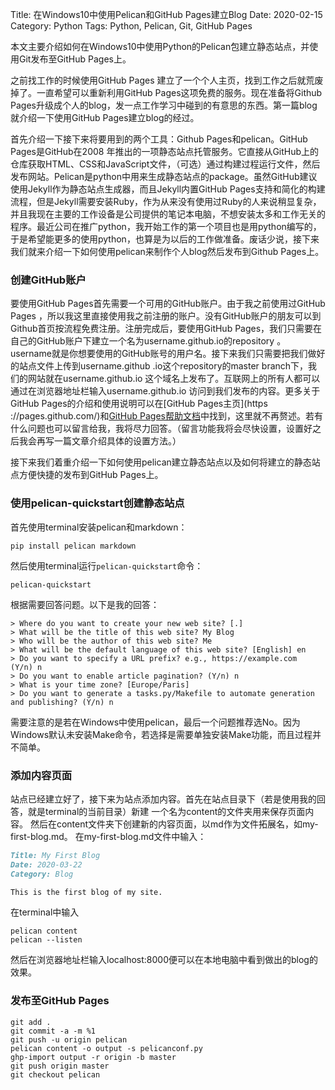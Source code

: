 Title: 在Windows10中使用Pelican和GitHub Pages建立Blog
Date: 2020-02-15
Category: Python
Tags: Python, Pelican, Git, GitHub Pages

本文主要介绍如何在Windows10中使用Python的Pelican包建立静态站点，并使用Git发布至GitHub Pages上。

之前找工作的时候使用GitHub
 Pages
建立了一个个人主页，找到工作之后就荒废掉了。一直希望可以重新利用GitHub Pages这项免费的服务。现在准备将Github Pages升级成个人的blog，发一点工作学习中碰到的有意思的东西。第一篇blog就介绍一下使用GitHub Pages建立blog的经过。

首先介绍一下接下来将要用到的两个工具：Github Pages和pelican。GitHub Pages是GitHub在2008
年推出的一项静态站点托管服务。它直接从GitHub上的仓库获取HTML、CSS和JavaScript文件，（可选）通过构建过程运行文件，然后发布网站。Pelican是python中用来生成静态站点的package。虽然GitHub建议使用Jekyll作为静态站点生成器，而且Jekyll内置GitHub Pages支持和简化的构建流程，但是Jekyll需要安装Ruby，作为从来没有使用过Ruby的人来说稍显复杂，并且我现在主要的工作设备是公司提供的笔记本电脑，不想安装太多和工作无关的程序。最近公司在推广python，我开始工作的第一个项目也是用python编写的，于是希望能更多的使用python，也算是为以后的工作做准备。废话少说，接下来我们就来介绍一下如何使用pelican来制作个人blog然后发布到Github Pages上。

### 创建GitHub账户
要使用GitHub Pages首先需要一个可用的GitHub账户。由于我之前使用过GitHub Pages
，所以我这里直接使用我之前注册的账户。没有GitHub账户的朋友可以到Github首页按流程免费注册。注册完成后，要使用GitHub
 Pages，我们只需要在自己的GitHub账户下建立一个名为username.github.io的repository
 。username就是你想要使用的GitHub账号的用户名。接下来我们只需要把我们做好的站点文件上传到username.github
 .io这个repository的master branch下，我们的网站就在username.github.io
 这个域名上发布了。互联网上的所有人都可以通过在浏览器地址栏输入username.github.io
 访问到我们发布的内容。更多关于GitHub Pages的介绍和使用说明可以在[GitHub Pages主页](https
 ://pages.github.com/)和[GitHub Pages帮助文档](https://help.github.com/cn/github/working-with-github-pages)中找到，这里就不再赘述。若有什么问题也可以留言给我，我将尽力回答。（留言功能我将会尽快设置，设置好之后我会再写一篇文章介绍具体的设置方法。）

接下来我们着重介绍一下如何使用pelican建立静态站点以及如何将建立的静态站点方便快捷的发布到GitHub Pages上。

### 使用pelican-quickstart创建静态站点
首先使用terminal安装pelican和markdown：
```text
pip install pelican markdown
```
然后使用terminal运行`pelican-quickstart`命令：
```text
pelican-quickstart
```
根据需要回答问题。以下是我的回答：
```text
> Where do you want to create your new web site? [.]
> What will be the title of this web site? My Blog
> Who will be the author of this web site? Me
> What will be the default language of this web site? [English] en
> Do you want to specify a URL prefix? e.g., https://example.com   (Y/n) n
> Do you want to enable article pagination? (Y/n) n
> What is your time zone? [Europe/Paris]
> Do you want to generate a tasks.py/Makefile to automate generation and publishing? (Y/n) n
```
需要注意的是若在Windows中使用pelican，最后一个问题推荐选No。因为Windows默认未安装Make命令，若选择是需要单独安装Make功能，而且过程并不简单。

### 添加内容页面
站点已经建立好了，接下来为站点添加内容。首先在站点目录下（若是使用我的回答，就是terminal的当前目录）新建
一个名为content的文件夹用来保存页面内容。 然后在content文件夹下创建新的内容页面，以md作为文件拓展名，如my-first-blog.md。
在my-first-blog.md文件中输入：
```markdown
Title: My First Blog
Date: 2020-03-22
Category: Blog

This is the first blog of my site.
```
在terminal中输入
```text
pelican content
pelican --listen
```
然后在浏览器地址栏输入localhost:8000便可以在本地电脑中看到做出的blog的效果。

### 发布至GitHub Pages
```text
git add .
git commit -a -m %1
git push -u origin pelican
pelican content -o output -s pelicanconf.py
ghp-import output -r origin -b master
git push origin master
git checkout pelican
```
